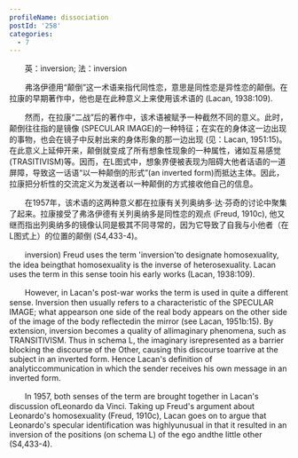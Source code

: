 ```yaml
---
profileName: dissociation
postId: '258'
categories:
  - 7
---
```

‌‌‌‌　　英：inversion; 法：inversion


‌‌‌‌　　弗洛伊德用“颠倒”这一术语来指代同性恋，意思是同性恋是异性恋的颠倒。在拉康的早期著作中，他也是在此种意义上来使用该术语的 (Lacan, 1938:109).

‌‌‌‌　　然而，在拉康“二战”后的著作中，该术语被赋予一种截然不同的意义。此时，颠倒往往指的是镜像 (SPECULAR IMAGE)的一种特征；在实在的身体这一边出现的事物，也会在镜子中反射出来的身体形象的那一边出现 (见：Lacan, 1951:15)。在此意义上延伸开来，颠倒就变成了所有想象性现象的一种属性，诸如互易感觉 (TRASITIVISM)等。因而，在L图式中，想象界便被表现为阻碍大他者话语的一道屏障，导致这一话语“以一种颠倒的形式”(an inverted form)而抵达主体。因此，拉康把分析性的交流定义为发送者以一种颠倒的方式接收他自己的信息。

‌‌‌‌　　在1957年，该术语的这两种意义都在拉康有关列奥纳多·达·芬奇的讨论中聚集了起来。拉康接受了弗洛伊德有关列奥纳多是同性恋的观点 (Freud, 1910c), 他又继而指出列奥纳多的镜像认同是极其不同寻常的，因为它导致了自我与小他者（在L图式上）的位置的颠倒 (S4,433-4)。


‌‌‌‌　　inversion) Freud uses the term 'inversion'to designate homosexuality, the idea beingthat homosexuality is the inverse of heterosexuality. Lacan uses the term in this sense tooin his early works (Lacan, 1938:109).

‌‌‌‌　　However, in Lacan's post-war works the term is used in quite a different sense. Inversion then usually refers to a characteristic of the SPECULAR IMAGE; what appearson one side of the real body appears on the other side of the image of the body reflectedin the mirror (see Lacan, 1951b:15). By extension, inversion becomes a quality of allimaginary phenomena, such as TRANSITIVISM. Thus in schema L, the imaginary isrepresented as a barrier blocking the discourse of the Other, causing this discourse toarrive at the subject in an inverted form. Hence Lacan's definition of analyticcommunication in which the sender receives his own message in an inverted form.

‌‌‌‌　　In 1957, both senses of the term are brought together in Lacan's discussion ofLeonardo da Vinci. Taking up Freud's argument about Leonardo's homosexuality (Freud, 1910c), Lacan goes on to argue that Leonardo's specular identification was highlyunusual in that it resulted in an inversion of the positions (on schema L) of the ego andthe little other (S4,433-4).

